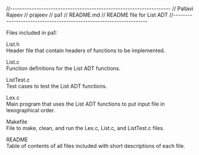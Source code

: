 //-------------------------------------------------------------------
// Pallavi Rajeev
// prajeev
// pa1
// README.md
// README file for List ADT
//-------------------------------------------------------------------

Files included in pa1:

List.h 			
	Header file that contain headers of functions to be implemented. 

List.c 			
	Function definitions for the List ADT functions. 

ListTest.c 		
	Test cases to test the List ADT functions. 

Lex.c 			
	Main program that uses the List ADT functions to put input file in lexographical order.

Makefile 		
	File to make, clean, and run the Lex.c, List.c, and ListTest.c files.

README 			
	Table of contents of all files included with short descriptions of each file. 